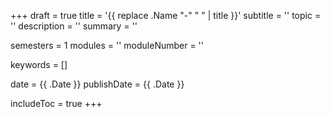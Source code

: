 +++
draft = true
title = '{{ replace .Name "-" " " | title }}'
subtitle = ''
topic = ''
description = ''
summary = ''

semesters = 1
modules = ''
moduleNumber = ''

keywords = []

date = {{ .Date }}
publishDate = {{ .Date }}

includeToc = true
+++
